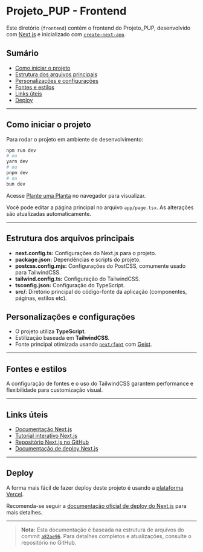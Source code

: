 # Projeto_PUP - Frontend

Este diretório (`frontend`) contém o frontend do Projeto_PUP, desenvolvido com [Next.js](https://nextjs.org) e inicializado com [`create-next-app`](https://nextjs.org/docs/app/api-reference/cli/create-next-app).

## Sumário

- [Como iniciar o projeto](#como-iniciar-o-projeto)
- [Estrutura dos arquivos principais](#estrutura-dos-arquivos-principais)
- [Personalizações e configurações](#personalizações-e-configurações)
- [Fontes e estilos](#fontes-e-estilos)
- [Links úteis](#links-úteis)
- [Deploy](#deploy)

---

## Como iniciar o projeto

Para rodar o projeto em ambiente de desenvolvimento:

```bash
npm run dev
# ou
yarn dev
# ou
pnpm dev
# ou
bun dev
```

Acesse [Plante uma Planta](https://projeto-pup.vercel.app/) no navegador para visualizar.

Você pode editar a página principal no arquivo `app/page.tsx`. As alterações são atualizadas automaticamente.

---

## Estrutura dos arquivos principais

- **next.config.ts:** Configurações do Next.js para o projeto.
- **package.json:** Dependências e scripts do projeto.
- **postcss.config.mjs:** Configurações do PostCSS, comumente usado para TailwindCSS.
- **tailwind.config.ts:** Configuração do TailwindCSS.
- **tsconfig.json:** Configuração do TypeScript.
- **src/**: Diretório principal do código-fonte da aplicação (componentes, páginas, estilos etc).

## Personalizações e configurações

- O projeto utiliza **TypeScript**.
- Estilização baseada em **TailwindCSS**.
- Fonte principal otimizada usando [`next/font`](https://nextjs.org/docs/app/building-your-application/optimizing/fonts) com [Geist](https://vercel.com/font).

---

## Fontes e estilos

A configuração de fontes e o uso do TailwindCSS garantem performance e flexibilidade para customização visual.

---

## Links úteis

- [Documentação Next.js](https://nextjs.org/docs)
- [Tutorial interativo Next.js](https://nextjs.org/learn)
- [Repositório Next.js no GitHub](https://github.com/vercel/next.js)
- [Documentação de deploy Next.js](https://nextjs.org/docs/app/building-your-application/deploying)

---

## Deploy

A forma mais fácil de fazer deploy deste projeto é usando a [plataforma Vercel](https://vercel.com/new?utm_medium=default-template&filter=next.js&utm_source=create-next-app&utm_campaign=create-next-app).

Recomenda-se seguir a [documentação oficial de deploy do Next.js](https://nextjs.org/docs/app/building-your-application/deploying) para mais detalhes.

---

> **Nota:** Esta documentação é baseada na estrutura de arquivos do commit [`a82ae96`](https://github.com/ClecioLira/Projeto_PUP/tree/a82ae96491542acc570eef81b87b9c58e0e6d9b5/frontend). Para detalhes completos e atualizações, consulte o repositório no GitHub.
